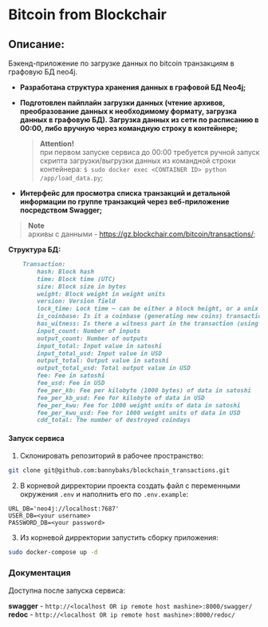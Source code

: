 # Bitcoin from Blockchair


## Описание:

Бэкенд-приложение по загрузке данных по bitcoin транзакциям в графовую БД neo4j.


- **Разработана структура хранения данных в графовой БД Neo4j;**  

- **Подготовлен пайплайн загрузки данных (чтение архивов, преобразование данных к необходимому формату, загрузка данных в графовую БД). Загрузка данных из сети по расписанию в 00:00, либо вручную через командную строку в контейнере;**
    >**Attention!**  
    > при первом запуске сервиса до 00:00 требуется ручной запуск скрипта загрузки/выгрузки данных из командной строки контейнера: 
    `$ sudo docker exec <CONTAINER ID> python /app/load_data.py`;  

- **Интерфейс для просмотра списка транзакций и детальной информации по группе транзакций через веб-приложение посредством Swagger;**


>**Note**  
> архивы с данными - https://gz.blockchair.com/bitcoin/transactions/;  


**Структура БД:**
```Markdown
    Transaction:
        hash: Block hash
        time: Block time (UTC)
        size: Block size in bytes
        weight: Block weight in weight units
        version: Version field
        lock_time: Lock time — can be either a block height, or a unix timestamp
        is_coinbase: Is it a coinbase (generating new coins) transaction? (For such a transaction input_count is equal to 1 and means there's a synthetic coinbase input)
        has_witness: Is there a witness part in the transaction (using SegWit)?
        input_count: Number of inputs
        output_count: Number of outputs
        input_total: Input value in satoshi
        input_total_usd: Input value in USD
        output_total: Output value in satoshi
        output_total_usd: Total output value in USD
        fee: Fee in satoshi
        fee_usd: Fee in USD
        fee_per_kb: Fee per kilobyte (1000 bytes) of data in satoshi
        fee_per_kb_usd: Fee for kilobyte of data in USD	
        fee_per_kwu: Fee for 1000 weight units of data in satoshi
        fee_per_kwu_usd: Fee for 1000 weight units of data in USD
        cdd_total: The number of destroyed coindays
```

#### Запуск сервиса
1. Склонировать репозиторий в рабочее пространство:
```bash
git clone git@github.com:bannybaks/blockchain_transactions.git
```
2. В корневой дирректории проекта создать файл с переменными окружения `.env` и наполнить его по `.env.example`:
```
URL_DB='neo4j://localhost:7687'    
USER_DB=<your username>
PASSWORD_DB=<your password>
```
3. Из корневой дирректории запустить сборку приложения:
```bash
sudo docker-compose up -d
```


### Документация

Доступна после запуска сервиса:

**swagger** - `http://<localhost OR ip remote host mashine>:8000/swagger/`  
**redoc** - `http://<localhost OR ip remote host mashine>:8000/redoc/`